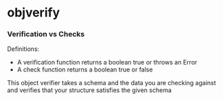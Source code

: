 # objverify

### Verification vs Checks

Definitions:
- A verification function returns a boolean true or throws an Error
- A check function returns a boolean true or false

This object verifier takes a schema and the data you are checking against and verifies that your structure satisfies the given schema 
